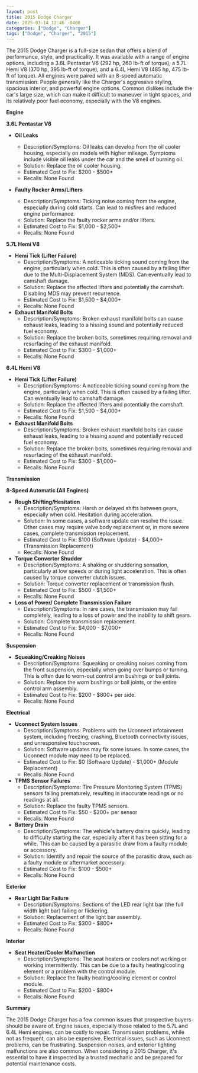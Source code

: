 ```yaml
---
layout: post
title: 2015 Dodge Charger
date: 2025-03-14 12:46 -0400
categories: ["Dodge", "Charger"]
tags: ["Dodge", "Charger", "2015"]
---
```

The 2015 Dodge Charger is a full-size sedan that offers a blend of performance, style, and practicality. It was available with a range of engine options, including a 3.6L Pentastar V6 (292 hp, 260 lb-ft of torque), a 5.7L Hemi V8 (370 hp, 395 lb-ft of torque), and a 6.4L Hemi V8 (485 hp, 475 lb-ft of torque). All engines were paired with an 8-speed automatic transmission. People generally like the Charger's aggressive styling, spacious interior, and powerful engine options. Common dislikes include the car's large size, which can make it difficult to maneuver in tight spaces, and its relatively poor fuel economy, especially with the V8 engines.

**Engine**

**3.6L Pentastar V6**
*   **Oil Leaks**
    *   Description/Symptoms: Oil leaks can develop from the oil cooler housing, especially on models with higher mileage. Symptoms include visible oil leaks under the car and the smell of burning oil.
    *   Solution: Replace the oil cooler housing.
    *   Estimated Cost to Fix: $200 - $500+
    * Recalls: None Found

*   **Faulty Rocker Arms/Lifters**
    * Description/Symptoms: Ticking noise coming from the engine, especially during cold starts. Can lead to misfires and reduced engine performance.
    * Solution: Replace the faulty rocker arms and/or lifters.
    * Estimated Cost to Fix: $1,000 - $2,500+
    * Recalls: None Found

**5.7L Hemi V8**

*   **Hemi Tick (Lifter Failure)**
    *   Description/Symptoms: A noticeable ticking sound coming from the engine, particularly when cold. This is often caused by a failing lifter due to the Multi-Displacement System (MDS). Can eventually lead to camshaft damage.
    *   Solution: Replace the affected lifters and potentially the camshaft. Disabling MDS may prevent recurrence.
    *   Estimated Cost to Fix: $1,500 - $4,000+
    * Recalls: None Found
*   **Exhaust Manifold Bolts**
    *   Description/Symptoms: Broken exhaust manifold bolts can cause exhaust leaks, leading to a hissing sound and potentially reduced fuel economy.
    *   Solution: Replace the broken bolts, sometimes requiring removal and resurfacing of the exhaust manifold.
    *   Estimated Cost to Fix: $300 - $1,000+
    * Recalls: None Found

**6.4L Hemi V8**
*   **Hemi Tick (Lifter Failure)**
    *   Description/Symptoms: A noticeable ticking sound coming from the engine, particularly when cold. This is often caused by a failing lifter. Can eventually lead to camshaft damage.
    *   Solution: Replace the affected lifters and potentially the camshaft.
    *   Estimated Cost to Fix: $1,500 - $4,000+
    * Recalls: None Found
*   **Exhaust Manifold Bolts**
    *   Description/Symptoms: Broken exhaust manifold bolts can cause exhaust leaks, leading to a hissing sound and potentially reduced fuel economy.
    *   Solution: Replace the broken bolts, sometimes requiring removal and resurfacing of the exhaust manifold.
    *   Estimated Cost to Fix: $300 - $1,000+
    * Recalls: None Found

**Transmission**

**8-Speed Automatic (All Engines)**

*   **Rough Shifting/Hesitation**
    *   Description/Symptoms: Harsh or delayed shifts between gears, especially when cold. Hesitation during acceleration.
    *   Solution: In some cases, a software update can resolve the issue. Other cases may require valve body replacement or, in more severe cases, complete transmission replacement.
    *   Estimated Cost to Fix: $100 (Software Update) - $4,000+ (Transmission Replacement)
    * Recalls: None Found
*   **Torque Converter Shudder**
    *   Description/Symptoms: A shaking or shuddering sensation, particularly at low speeds or during light acceleration. This is often caused by torque converter clutch issues.
    *   Solution: Torque converter replacement or transmission flush.
    *   Estimated Cost to Fix: $500 - $1,500+
    * Recalls: None Found
*   **Loss of Power/ Complete Transmission Failure**
    * Description/Symptoms: In rare cases, the transmission may fail completely, leading to a loss of power and the inability to shift gears.
    * Solution: Complete transmission replacement.
    * Estimated Cost to Fix: $4,000 - $7,000+
    * Recalls: None Found

**Suspension**

*   **Squeaking/Creaking Noises**
    *   Description/Symptoms: Squeaking or creaking noises coming from the front suspension, especially when going over bumps or turning. This is often due to worn-out control arm bushings or ball joints.
    *   Solution: Replace the worn bushings or ball joints, or the entire control arm assembly.
    *   Estimated Cost to Fix: $200 - $800+ per side.
    * Recalls: None Found

**Electrical**

*   **Uconnect System Issues**
    *   Description/Symptoms: Problems with the Uconnect infotainment system, including freezing, crashing, Bluetooth connectivity issues, and unresponsive touchscreen.
    *   Solution: Software updates may fix some issues. In some cases, the Uconnect module may need to be replaced.
    *   Estimated Cost to Fix: $0 (Software Update) - $1,000+ (Module Replacement)
    * Recalls: None Found
*   **TPMS Sensor Failures**
    *   Description/Symptoms: Tire Pressure Monitoring System (TPMS) sensors failing prematurely, resulting in inaccurate readings or no readings at all.
    *   Solution: Replace the faulty TPMS sensors.
    *   Estimated Cost to Fix: $50 - $200+ per sensor
    * Recalls: None Found
*   **Battery Drain**
    * Description/Symptoms: The vehicle's battery drains quickly, leading to difficulty starting the car, especially after it has been sitting for a while. This can be caused by a parasitic draw from a faulty module or accessory.
    * Solution: Identify and repair the source of the parasitic draw, such as a faulty module or aftermarket accessory.
    * Estimated Cost to Fix: $100 - $500+
    * Recalls: None Found

**Exterior**

*   **Rear Light Bar Failure**
    *   Description/Symptoms: Sections of the LED rear light bar (the full width light bar) failing or flickering.
    *   Solution: Replacement of the light bar assembly.
    *   Estimated Cost to Fix: $300 - $800+
    * Recalls: None Found

**Interior**

*   **Seat Heater/Cooler Malfunction**
    *   Description/Symptoms: The seat heaters or coolers not working or working intermittently. This can be due to a faulty heating/cooling element or a problem with the control module.
    *   Solution: Replace the faulty heating/cooling element or control module.
    *   Estimated Cost to Fix: $200 - $800+
    * Recalls: None Found

**Summary**

The 2015 Dodge Charger has a few common issues that prospective buyers should be aware of. Engine issues, especially those related to the 5.7L and 6.4L Hemi engines, can be costly to repair. Transmission problems, while not as frequent, can also be expensive. Electrical issues, such as Uconnect problems, can be frustrating. Suspension noises, and exterior lighting malfunctions are also common. When considering a 2015 Charger, it's essential to have it inspected by a trusted mechanic and be prepared for potential maintenance costs.

